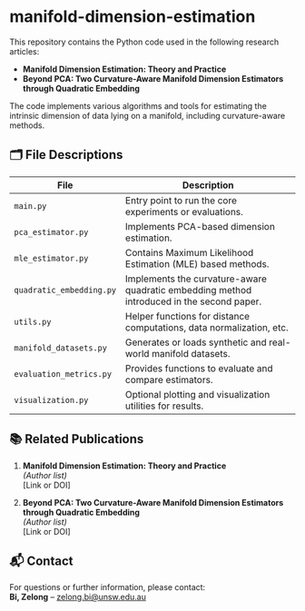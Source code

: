 # manifold-dimension-estimation

This repository contains the Python code used in the following research articles:

- **Manifold Dimension Estimation: Theory and Practice**
- **Beyond PCA: Two Curvature-Aware Manifold Dimension Estimators through Quadratic Embedding**

The code implements various algorithms and tools for estimating the intrinsic dimension of data lying on a manifold, including curvature-aware methods.

## 🗂️ File Descriptions

| File | Description |
|------|-------------|
| `main.py` | Entry point to run the core experiments or evaluations. |
| `pca_estimator.py` | Implements PCA-based dimension estimation. |
| `mle_estimator.py` | Contains Maximum Likelihood Estimation (MLE) based methods. |
| `quadratic_embedding.py` | Implements the curvature-aware quadratic embedding method introduced in the second paper. |
| `utils.py` | Helper functions for distance computations, data normalization, etc. |
| `manifold_datasets.py` | Generates or loads synthetic and real-world manifold datasets. |
| `evaluation_metrics.py` | Provides functions to evaluate and compare estimators. |
| `visualization.py` | Optional plotting and visualization utilities for results. |

## 📚 Related Publications

1. **Manifold Dimension Estimation: Theory and Practice**  
   *(Author list)*  
   [Link or DOI]

2. **Beyond PCA: Two Curvature-Aware Manifold Dimension Estimators through Quadratic Embedding**  
   *(Author list)*  
   [Link or DOI]

## 📬 Contact

For questions or further information, please contact:  
**Bi, Zelong** – zelong.bi@unsw.edu.au
